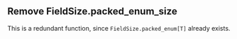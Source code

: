 ## Remove FieldSize.packed_enum_size

This is a redundant function, since `FieldSize.packed_enum[T]` already exists.

